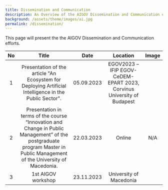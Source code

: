 ```yaml
---
title: Dissemination and Communication
description: An Overview of the AIGOV Dissemination and Communication efforts.
background: /assets/theme/images/ai.jpg
permalink: /dissemination/
---
```


This page will present the the AIGOV Dissemination and Communication efforts.

No | Title | Date | Location | Image
:---: | :---: |  :---: |  :---: | :---: 
1 | Presentation of the article "An Ecosystem for Deploying Artificial Intelligence in the Public Sector". |  05.09.2023 | EGOV2023 – IFIP EGOV-CeDEM-EPART 2023, Corvinus University of Budapest |
2 | Presentation in terms of the course “Innovation and Change in Public Management” of the postgraduate program Master in Public Management of the University of Macedonia. | 22.03.2023 | Online | N/A
3 | 1st AIGOV workshop | 23.11.2023 | University of Macedonia | 

